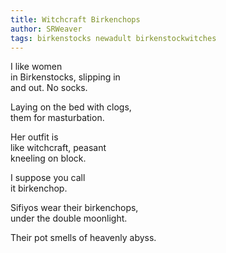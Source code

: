 ```yaml
---
title: Witchcraft Birkenchops
author: SRWeaver
tags: birkenstocks newadult birkenstockwitches
---
```

I like women<br />
in Birkenstocks, slipping in<br />
and out. No socks.<br />

Laying on the bed with clogs,<br />
them for masturbation.<br />

Her outfit is<br />
like witchcraft, peasant<br />
kneeling on block.<br />

I suppose you call<br />
it birkenchop.<br />

Sifiyos wear their birkenchops,<br />
under the double moonlight.<br />

Their pot smells of heavenly abyss.
